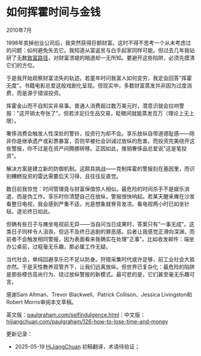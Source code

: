 


# 如何挥霍时间与金钱

2010年7月

1998年卖掉创业公司后，我突然获得巨额财富。这时不得不思考一个从未考虑过的问题：如何避免失去它。我知道从富返贫与白手起家同样可能。但过去几年我钻研了无数[致富路径](https://hijiangchuan.com/paulgraham/028-How-to-Make-Wealth)，对财富溃堤的暗道却一无所知。要避开这些陷阱，必须先摸清它们的方位。

于是我开始观察财富流失的轨迹。若童年时问我富人如何变穷，我定会回答"挥霍无度"。书籍电影总爱这般戏剧化呈现。但现实中，多数财富蒸发并非因为过度消费，而是源于错误投资。

挥霍金山而不自知实非易事。普通人消费超过数万美元时，潜意识就会拉响警报："这开销太夸张了"。但若涉足衍生品交易，眨眼间就能蒸发百万（理论上无上限）。

奢侈消费会触发人性深处的警铃，投资行为却不会。享乐放纵自带道德耻感——除非你是继承遗产或彩票暴富，否则早被社会训诫过放纵的危害。而投资完美绕开这些警报，你不过是在资产间腾挪转移。正因如此，推销奢侈品总爱说"这是笔投资"。

解决方案是建立新的防御机制。这颇具挑战——克制挥霍的警报刻在基因里，而识别糟糕投资的雷达需要后天习得，且往往反直觉。

数日前我惊觉：时间管理竟与财富保值惊人相似。最危险的时间杀手不是娱乐消遣，而是伪工作。享乐时你清楚自己在放纵，警报很快响起。若某天醒来瘫在沙发看整日电视，我会感到严重不适，光是想象就脊背发凉。看电视两小时已如坐针毡，遑论终日如此。

但确有些日子与瘫坐电视前无异——当自问当日成果时，答案只有"一事无成"。这类日子同样令人沮丧，但远不及终日追剧的罪恶感。后者让我感觉正滑向深渊，而前者不会触发相同警报，因为表面看来我确实在处理"正事"。比如收发邮件：端坐办公桌前，过程毫无乐趣，那必属工作无疑。

当代社会，单纯回避享乐已不足以防身。狩猎采集时代或许足够，前工业社会大抵亦然。于是天性教养双管齐下，让我们远离放纵。但世界已复杂化：最危险的陷阱是那些模仿高尚行为、绕过放纵警报的新模式。最可悲的是，它们甚至毫无乐趣可言。

感谢Sam Altman、Trevor Blackwell、Patrick Collison、Jessica Livingston和Robert Morris审阅本文草稿。

英文版：[paulgraham.com/selfindulgence.html](https://paulgraham.com/selfindulgence.html)｜中文版：[hijiangchuan.com/paulgraham/126-how-to-lose-time-and-money](https://hijiangchuan.com/paulgraham/126-how-to-lose-time-and-money)



更新记录：
- 2025-05-19 [HiJiangChuan](https://hijiangchuan.com) 初稿翻译，术语待验证；
